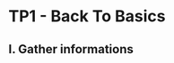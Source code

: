 # TP1 - Back To Basics 

## I. Gather informations

<!--stackedit_data:
eyJoaXN0b3J5IjpbNTU1ODE3MTg1XX0=
-->